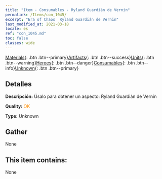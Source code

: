 ```yaml
---
title: "Item - Consumables - Ryland Guardián de Vernin"
permalink: /Items/con_1045/
excerpt: "Era of Chaos  Ryland Guardián de Vernin"
last_modified_at: 2021-03-18
locale: es
ref: "con_1045.md"
toc: false
classes: wide
---
```

 [Materials](/es/Items/){: .btn .btn--primary}[Artifacts](/es/Items/Artifacts/){: .btn .btn--success}[Units](/es/Items/Units/){: .btn .btn--warning}[Heroes](/es/Items/Heroes/){: .btn .btn--danger}[Consumables](/es/Items/Consumables/){: .btn .btn--info}[Unknown](/es/Items/Unknown/){: .btn .btn--primary}

## Detalles
 **Descripción:** Úsalo para obtener un aspecto: Ryland Guardián de Vernin

 **Quality:** <span style="color: #FF8C00">OK</span>

 **Type:** Unknown

## Gather

  None

## This item contains:

  None


